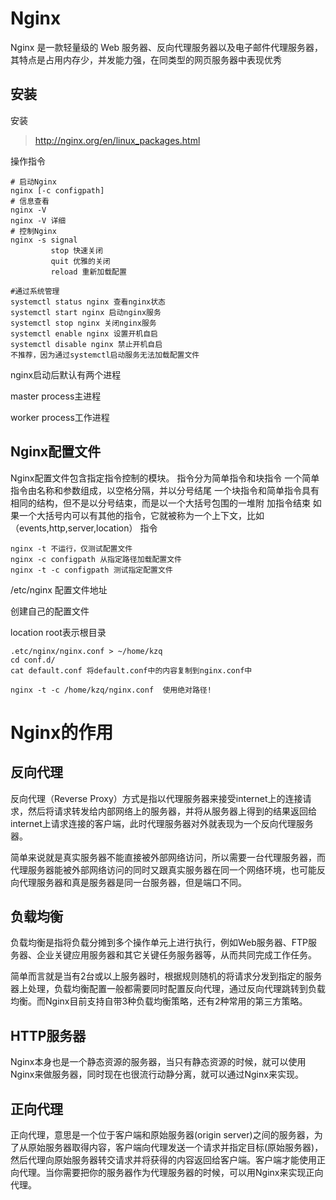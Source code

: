 # Nginx

Nginx 是一款轻量级的 Web 服务器、反向代理服务器以及电子邮件代理服务器，其特点是占用内存少，并发能力强，在同类型的网页服务器中表现优秀



## 安装

安装

> http://nginx.org/en/linux_packages.html

操作指令

```
# 启动Nginx
nginx [-c configpath]
# 信息查看
nginx -V
nginx -V 详细
# 控制Nginx
nginx -s signal
		 stop 快速关闭
		 quit 优雅的关闭
		 reload 重新加载配置
		 
#通过系统管理
systemctl status nginx 查看nginx状态
systemctl start nginx 启动nginx服务
systemctl stop nginx 关闭nginx服务
systemctl enable nginx 设置开机自启
systemctl disable nginx 禁止开机自启
不推荐，因为通过systemctl启动服务无法加载配置文件
```

nginx启动后默认有两个进程

master process主进程

worker process工作进程



## Nginx配置文件

Nginx配置文件包含指定指令控制的模块。
指令分为简单指令和块指令
一个简单指令由名称和参数组成，以空格分隔，并以分号结尾
一个块指令和简单指令具有相同的结构，但不是以分号结束，而是以一个大括号包围的一堆附
加指令结束
如果一个大括号内可以有其他的指令，它就被称为一个上下文，比如（events,http,server,location）
指令

```
nginx -t 不运行，仅测试配置文件
nginx -c configpath 从指定路径加载配置文件
nginx -t -c configpath 测试指定配置文件
```

/etc/nginx 配置文件地址

创建自己的配置文件

location root表示根目录

```
.etc/nginx/nginx.conf > ~/home/kzq
cd conf.d/
cat default.conf 将default.conf中的内容复制到nginx.conf中

```



```
nginx -t -c /home/kzq/nginx.conf  使用绝对路径!
```





# Nginx的作用

## 反向代理

反向代理（Reverse Proxy）方式是指以代理服务器来接受internet上的连接请求，然后将请求转发给内部网络上的服务器，并将从服务器上得到的结果返回给internet上请求连接的客户端，此时代理服务器对外就表现为一个反向代理服务器。

简单来说就是真实服务器不能直接被外部网络访问，所以需要一台代理服务器，而代理服务器能被外部网络访问的同时又跟真实服务器在同一个网络环境，也可能反向代理服务器和真是服务器是同一台服务器，但是端口不同。



## 负载均衡

负载均衡是指将负载分摊到多个操作单元上进行执行，例如Web服务器、FTP服务器、企业关键应用服务器和其它关键任务服务器等，从而共同完成工作任务。

简单而言就是当有2台或以上服务器时，根据规则随机的将请求分发到指定的服务器上处理，负载均衡配置一般都需要同时配置反向代理，通过反向代理跳转到负载均衡。而Nginx目前支持自带3种负载均衡策略，还有2种常用的第三方策略。



## HTTP服务器

Nginx本身也是一个静态资源的服务器，当只有静态资源的时候，就可以使用Nginx来做服务器，同时现在也很流行动静分离，就可以通过Nginx来实现。



## 正向代理

正向代理，意思是一个位于客户端和原始服务器(origin server)之间的服务器，为了从原始服务器取得内容，客户端向代理发送一个请求并指定目标(原始服务器)，然后代理向原始服务器转交请求并将获得的内容返回给客户端。客户端才能使用正向代理。当你需要把你的服务器作为代理服务器的时候，可以用Nginx来实现正向代理。